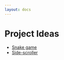 ```yaml
---
layout: docs
---
```


# Project Ideas

- [Snake game](http://en.wikipedia.org/wiki/Snake_%28video_game%29)
- [Side-scroller](http://en.wikipedia.org/wiki/Side-scrolling_video_game)
